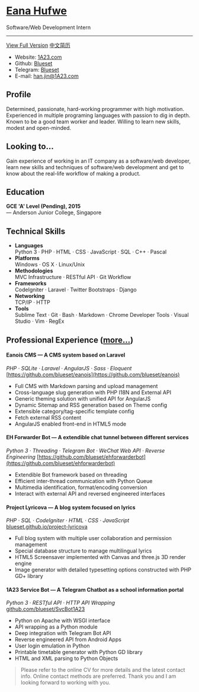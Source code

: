 # [Eana Hufwe](http://cv.1a23.com)
Software/Web Development Intern
<hr>

[View Full Version](https://cv.1a23.com)
[中文简历](https://cv.1a23.com/index-zh-cn.php)

* Website: [1A23.com](http://1a23.com)
* Github: [Blueset](https://github.com/blueset)
* Telegram: [Blueset](http://telegram.me/blueset)
* E-mail: [han.jin@1A23.com](mailto:han.jin@1A23.com)

## Profile
Determined, passionate, hard-working programmer with high motivation. Experienced in multiple programing languages with passion to dig in depth. Known to be a good team worker and leader. Willing to learn new skills, modest and open-minded.

## Looking to...
Gain experience of working in an IT company as a software/web developer, learn new skills and techniques of software/web development and get to know about the real-life workflow of making a product.

## Education
__GCE 'A' Level (Pending), 2015__<br>
— Anderson Junior College, Singapore

## Technical Skills
* __Languages__<br>
Python 3 · PHP · HTML · CSS · JavaScript · SQL · C++ · Pascal
* __Platforms__ <br>
Windows · OS X · Linux/Unix
* __Methodologies__<br>
MVC Infrastructure · RESTful API · Git Workflow
* __Frameworks__<br>
CodeIgniter · Laravel · Twitter Bootstraps · Django
* __Networking__<br>
TCP/IP · HTTP
* __Tools__ <br>
Sublime Text · Git · Bash · Markdown · Chrome Developer Tools · Visual Studio · Vim · RegEx

## Professional Experience ([more...](https://cv.1a23.com/#projects))

#### Eanois CMS — A CMS system based on Laravel
_PHP · SQLite · Laravel · AngularJS · Sass · Eloquent_  
[https://github.com/blueset/eanois](https://github.com/blueset/eanois)  
* Full CMS with Markdown parsing and upload management
* Cross-language slug generation with PHP I18N and External API
* Generic theming solution with unified API for AngularJS
* Dynamic Sitemap and RSS generation based on Theme config
* Extensible category/tag-specific template config
* Fetch external RSS content
* AngularJS enabled front-end in HTML5 mode

#### EH Forwarder Bot — A extendible chat tunnel between different services
_Python 3 · Threading · Telegram Bot · WeChat Web API · Reverse Engineering_
[https://github.com/blueset/ehforwarderbot](https://github.com/blueset/ehforwarderbot)  
* Extendible Bot framework based on threading
* Efficient inter-thread communication with Python Queue
* Multimedia identification, format/encoding conversion
* Interact with external API and reversed engineered interfaces

#### Project Lyricova — A blog system focused on lyrics
_PHP · SQL · CodeIgniter · HTML · CSS · JavaScript_<br>
[blueset.github.io/project-lyricova](http://blueset.github.io/project-lyricova)

* Full blog system with multiple user collaboration and permission management
* Special database structure to manage multilingual lyrics
* HTML5 Screensaver implemented with Canvas and three.js 3D render engine
* Image generator with detailed typesetting options constructed with PHP GD+ library

#### 1A23 Service Bot — A Telegram Chatbot as a school information portal
_Python 3 · RESTful API · HTTP API Wrapping_<br>
[github.com/blueset/SvcBot1A23](https://github.com/blueset/SvcBot1A23)

* Python on Apache with WSGI interface
* API wrapping as a Python module
* Deep integration with Telegram Bot API
* Reverse engineered API from Android Apps
* User login emulation in Python
* Printable timetable generator with Python GD library
* HTML and XML parsing to Python Objects


>Please refer to the online CV for more details and the latest contact info. Online contact methods are preferred. 
>Thank you and I am looking forward to working with you.